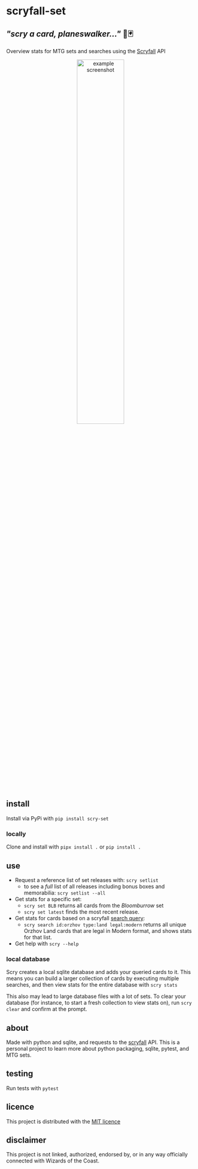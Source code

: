 # scryfall-set

## _"scry a card, planeswalker..."_ 🔮🃏

Overview stats for MTG sets and searches using the [Scryfall](https://scryfall.com/docs/api) API

<p align="center">
  <img src="./img/scry-screenshot.png" alt="example screenshot" width="50%">
</p>

## install

Install via PyPi with `pip install scry-set`

### locally

Clone and install with `pipx install .` or `pip install .`

## use

- Request a reference list of set releases with: `scry setlist`
  - to see a _full_ list of all releases including bonus boxes and memorabilia: `scry setlist --all`
- Get stats for a specific set:
  - `scry set BLB` returns all cards from the _Bloomburrow_ set
  - `scry set latest` finds the most recent release.
- Get stats for cards based on a scryfall [search query](https://scryfall.com/docs/syntax):
  - `scry search id:orzhov type:land legal:modern` returns all unique Orzhov Land cards that are legal in Modern format, and shows stats for that list.
- Get help with `scry --help`

### local database

Scry creates a local sqlite database and adds your queried cards to it. This means you can build a larger collection of cards by executing multiple searches, and then view stats for the entire database with `scry stats`

This also may lead to large database files with a lot of sets. To clear your database (for instance, to start a fresh collection to view stats on), run `scry clear` and confirm at the prompt.

## about

Made with python and sqlite, and requests to the [scryfall](https://scryfall.com/docs/api) API.
This is a personal project to learn more about python packaging, sqlite, pytest, and MTG sets.

## testing

Run tests with `pytest`

## licence

This project is distributed with the [MIT licence](./LICENCE)

## disclaimer

This project is not linked, authorized, endorsed by, or in any way officially connected with Wizards of the Coast.
